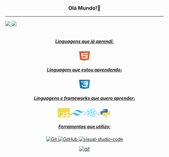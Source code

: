<h3 align="center">Olá Mundo!👋 </h3>
<hr>

<div>
  <a href="https://github.com/Camii-codes">
  <img height="150em" src="https://github-readme-stats.vercel.app/api?username=Camii-codes&show_icons=true&theme=dark&include_all_commits=true&count_private=true"/>
  <img height="150em" src="https://github-readme-stats.vercel.app/api/top-langs/?username=Camii-codes&layout=compact&langs_count=7&theme=dark"/>
</div>

<div align="center" style="display: inline_block"><br>
  <h5>Linguagens que já aprendi:</h5>
  <img align="center" alt="Cami-HTML" height="30" width="40" src="https://raw.githubusercontent.com/devicons/devicon/master/icons/html5/html5-original.svg">

  <h5>Linguagem que estou aprendendo:</h5>
  <img align="center" alt="Cami-CSS" height="30" width="40" src="https://raw.githubusercontent.com/devicons/devicon/master/icons/css3/css3-original.svg">

  <h5>Linguagens e frameworks que quero aprender:</h5>
  <img align="center" alt="Cami-Js" height="30" width="40" src="https://raw.githubusercontent.com/devicons/devicon/master/icons/javascript/javascript-plain.svg">
  <img align="center" alt="Cami-Ts" height="30" width="40" src="https://raw.githubusercontent.com/devicons/devicon/master/icons/tailwindcss/tailwindcss-plain.svg">
  <img align="center" alt="Cami-React" height="30" width="40" src="https://raw.githubusercontent.com/devicons/devicon/master/icons/react/react-original.svg">
  <img align="center" alt="Cami-Python" height="30" width="40" src="https://raw.githubusercontent.com/devicons/devicon/master/icons/python/python-original.svg">

<h5>Ferramentas que utilizo:</h5>

![Git](https://img.shields.io/badge/-Git-black?style=flat-square&logo=git)
![GitHub](https://img.shields.io/badge/-GitHub-181717?style=flat-square&logo=github)
![visual-studio-code](https://img.shields.io/badge/VisualStudioCode-0078d7.svg?style=flat-square&logo=visual-studio-code)

</div>

<div align="center">
 <img alt="gif" height="120" width="150" src="https://media0.giphy.com/media/VTtANKl0beDFQRLDTh/giphy.gif?cid=ecf05e47n9upddq0gzr2kl73lsmwmcr36uj0i0vg16pqt11e&rid=giphy.gif&ct=g](https://media0.giphy.com/media/h408T6Y5GfmXBKW62l/giphy.gif?cid=ecf05e47ubbtbjwb9uzmxgi5xiez2kni3czkr02cc3cphdcq&ep=v1_gifs_search&rid=giphy.gif&ct=g)">
</div>





